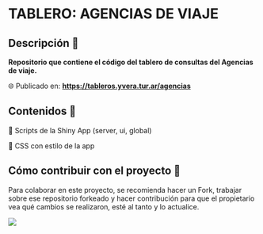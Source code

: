 # TABLERO: AGENCIAS DE VIAJE

## Descripción :speech_balloon:

**Repositorio que contiene el código del tablero de consultas del Agencias de viaje.**

:globe_with_meridians: Publicado en: **https://tableros.yvera.tur.ar/agencias**


## Contenidos :test_tube:

:pushpin: Scripts de la Shiny App (server, ui, global)

:pushpin: CSS con estilo de la app


## Cómo contribuir con el proyecto :twisted_rightwards_arrows:

Para colaborar en este proyecto, se recomienda hacer un Fork, trabajar sobre ese repositorio forkeado y hacer contribución para que el propietario vea qué cambios se realizaron, esté al tanto y lo actualice.

![](para_el_readme/Captura%20de%20Pantalla%202022-02-17%20a%20la(s)%2014.20.06.png)
